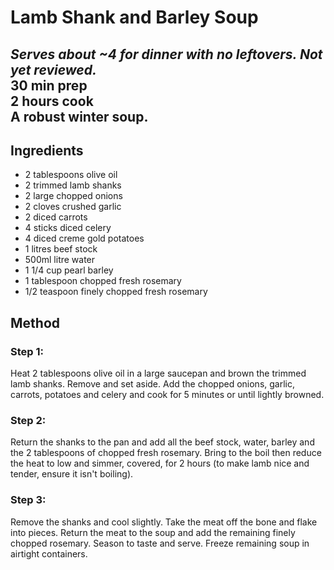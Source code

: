 # Lamb Shank and Barley Soup

_Serves about ~4 for dinner with no leftovers. Not yet reviewed._  
**30 min prep**  
**2 hours cook**  
A robust winter soup.
---

## Ingredients
- 2 tablespoons olive oil
- 2 trimmed lamb shanks
- 2 large chopped onions
- 2 cloves crushed garlic
- 2 diced carrots
- 4 sticks diced celery
- 4 diced creme gold potatoes
- 1 litres beef stock
- 500ml litre water
- 1 1/4 cup pearl barley
- 1 tablespoon chopped fresh rosemary
- 1/2 teaspoon finely chopped fresh rosemary

## Method
### Step 1:
Heat 2 tablespoons olive oil in a large saucepan and brown the trimmed lamb shanks.
Remove and set aside.
Add the chopped onions, garlic, carrots, potatoes and celery and cook for 5 minutes or until lightly browned.

### Step 2:
Return the shanks to the pan and add all the beef stock, water, barley and the 2 tablespoons of chopped fresh rosemary.
Bring to the boil then reduce the heat to low and simmer, covered, for 2 hours (to make lamb nice and tender, ensure it isn't boiling).

### Step 3:
Remove the shanks and cool slightly.
Take the meat off the bone and flake into pieces.
Return the meat to the soup and add the remaining finely chopped rosemary.
Season to taste and serve.
Freeze remaining soup in airtight containers.
